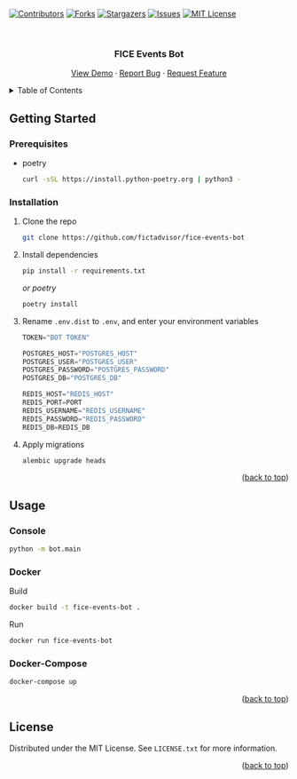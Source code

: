 <!-- Improved compatibility of back to top link: See: https://github.com/othneildrew/Best-README-Template/pull/73 -->
<a name="readme-top"></a>
<!--
*** Thanks for checking out the Best-README-Template. If you have a suggestion
*** that would make this better, please fork the repo and create a pull request
*** or simply open an issue with the tag "enhancement".
*** Don't forget to give the project a star!
*** Thanks again! Now go create something AMAZING! :D
-->



<!-- PROJECT SHIELDS -->
<!--
*** I'm using markdown "reference style" links for readability.
*** Reference links are enclosed in brackets [ ] instead of parentheses ( ).
*** See the bottom of this document for the declaration of the reference variables
*** for contributors-url, forks-url, etc. This is an optional, concise syntax you may use.
*** https://www.markdownguide.org/basic-syntax/#reference-style-links
-->
[![Contributors][contributors-shield]][contributors-url]
[![Forks][forks-shield]][forks-url]
[![Stargazers][stars-shield]][stars-url]
[![Issues][issues-shield]][issues-url]
[![MIT License][license-shield]][license-url]

<!-- PROJECT LOGO -->
<br />
<div align="center">

  <h3 align="center">FICE Events Bot</h3>

  <p align="center">
    <a href="https://github.com/fictadvisor/fice-events-bot">View Demo</a>
    ·
    <a href="https://github.com/fictadvisor/fice-events-bot/issues">Report Bug</a>
    ·
    <a href="https://github.com/fictadvisor/fice-events-bot/issues">Request Feature</a>
  </p>
</div>

<!-- TABLE OF CONTENTS -->
<details>
  <summary>Table of Contents</summary>
  <ol>
    <li>
      <a href="#getting-started">Getting Started</a>
      <ul>
        <li><a href="#prerequisites">Prerequisites</a></li>
        <li><a href="#installation">Installation</a></li>
      </ul>
    </li>
    <li><a href="#usage">Usage</a></li>
    <li><a href="#license">License</a></li>
  </ol>
</details>

<!-- GETTING STARTED -->
## Getting Started

### Prerequisites

* poetry
  ```sh
  curl -sSL https://install.python-poetry.org | python3 -
  ```

### Installation
1. Clone the repo
   ```sh
   git clone https://github.com/fictadvisor/fice-events-bot
   ```
2. Install dependencies
   ```sh
   pip install -r requirements.txt
   ```
   _or poetry_
   ```sh
   poetry install
   ```
3. Rename `.env.dist` to `.env`, and enter your environment variables
   ```js
   TOKEN="BOT TOKEN"

   POSTGRES_HOST="POSTGRES_HOST"
   POSTGRES_USER="POSTGRES_USER"
   POSTGRES_PASSWORD="POSTGRES_PASSWORD"
   POSTGRES_DB="POSTGRES_DB"
   
   REDIS_HOST="REDIS_HOST"
   REDIS_PORT=PORT
   REDIS_USERNAME="REDIS_USERNAME"
   REDIS_PASSWORD="REDIS_PASSWORD"
   REDIS_DB=REDIS_DB
   ```
4. Apply migrations
   ```sh
   alembic upgrade heads
   ```

<p align="right">(<a href="#readme-top">back to top</a>)</p>

## Usage
### Console
   ```sh
   python -m bot.main
   ```
### Docker
   Build
   ```sh
   docker build -t fice-events-bot .
   ```
   Run
   ```sh
   docker run fice-events-bot
   ```
### Docker-Compose
   ```sh
   docker-compose up
   ```

<p align="right">(<a href="#readme-top">back to top</a>)</p>

<!-- LICENSE -->
## License

Distributed under the MIT License. See `LICENSE.txt` for more information.

<p align="right">(<a href="#readme-top">back to top</a>)</p>

<!-- MARKDOWN LINKS & IMAGES -->
<!-- https://www.markdownguide.org/basic-syntax/#reference-style-links -->
[contributors-shield]: https://img.shields.io/github/contributors/fictadvisor/fice-events-bot.svg?style=for-the-badge
[contributors-url]: https://github.com/fictadvisor/fice-events-bot/graphs/contributors
[forks-shield]: https://img.shields.io/github/forks/fictadvisor/fice-events-bot.svg?style=for-the-badge
[forks-url]: https://github.com/fictadvisor/fice-events-bot/network/members
[stars-shield]: https://img.shields.io/github/stars/fictadvisor/fice-events-bot.svg?style=for-the-badge
[stars-url]: https://github.com/fictadvisor/fice-events-bot/stargazers
[issues-shield]: https://img.shields.io/github/issues/fictadvisor/fice-events-bot.svg?style=for-the-badge
[issues-url]: https://github.com/fictadvisor/fice-events-bot/issues
[license-shield]: https://img.shields.io/github/license/fictadvisor/fice-events-bot.svg?style=for-the-badge
[license-url]: https://github.com/fictadvisor/fice-events-bot/blob/master/LICENSE
